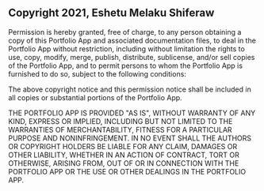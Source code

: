 ## Copyright 2021, Eshetu Melaku Shiferaw

Permission is hereby granted, free of charge, to any person obtaining a copy of this Portfolio App and associated documentation files, to deal in the Portfolio App without restriction, including without limitation the rights to use, copy, modify, merge, publish, distribute, sublicense, and/or sell copies of the Portfolio App, and to permit persons to whom the Portfolio App is furnished to do so, subject to the following conditions:

The above copyright notice and this permission notice shall be included in all copies or substantial portions of the Portfolio App.

THE PORTFOLIO APP IS PROVIDED "AS IS", WITHOUT WARRANTY OF ANY KIND, EXPRESS OR IMPLIED, INCLUDING BUT NOT LIMITED TO THE WARRANTIES OF MERCHANTABILITY, FITNESS FOR A PARTICULAR PURPOSE AND NONINFRINGEMENT. IN NO EVENT SHALL THE AUTHORS OR COPYRIGHT HOLDERS BE LIABLE FOR ANY CLAIM, DAMAGES OR OTHER LIABILITY, WHETHER IN AN ACTION OF CONTRACT, TORT OR OTHERWISE, ARISING FROM, OUT OF OR IN CONNECTION WITH THE PORTFOLIO APP OR THE USE OR OTHER DEALINGS IN THE PORTFOLIO APP.
